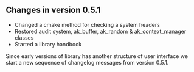 

Changes in version 0.5.1
-------------------------
   * Changed a cmake method for checking a system headers
   * Restored audit system, ak_buffer, ak_random & ak_context_manager classes
   * Started a library handbook

Since early versions of library has another structure of user interface
we start a new sequence of changelog messages from version 0.5.1.

